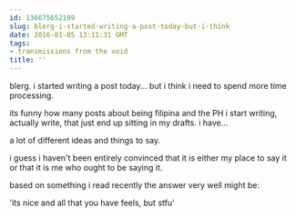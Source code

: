 ```yaml
---
id: 136675652199
slug: blerg-i-started-writing-a-post-today-but-i-think
date: 2016-01-05 13:11:31 GMT
tags:
- transmissions from the void
title: ''
---
```


blerg. i started writing a post today... but i think i need to spend more time processing.

its funny how many posts about being filipina and the PH i start writing, actually write, that just end up sitting in my drafts. i have...

a lot of different ideas and things to say.

i guess i haven't been entirely convinced that it is either my place to say it or that it is me who ought to be saying it.

based on something i read recently the answer very well might be:

'its nice and all that you have feels, but stfu'